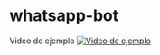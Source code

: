 # whatsapp-bot

Video de ejemplo
[![Video de ejemplo](http://i3.ytimg.com/vi/-_A-2OwE9Kg/hqdefault.jpg)](https://www.youtube.com/watch?v=-_A-2OwE9Kg "Click para ver el video")
